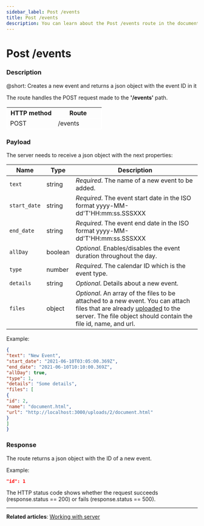 ```yaml
---
sidebar_label: Post /events
title: Post /events
description: You can learn about the Post /events route in the documentation of the DHTMLX JavaScript Event Calendar library. Browse developer guides and API reference, try out code examples and live demos, and download a free 30-day evaluation version of DHTMLX Event Calendar.
---
```


# Post /events

### Description

@short: Creates a new event and returns a json object with the event ID in it

The route handles the POST request made to the **'/events'** path. 


<table style="border: 1px solid white; border-collapse: collapse; width:50%">
<thead style="border: 1px solid white; border-collapse: collapse;">
<th style="width:25%">HTTP method</th>
<th style="width:25%">Route</th>
</thead>
<tbody style="border: 1px solid white; border-collapse: collapse">
<tr>
<td>POST</td>
<td>/events</td>
</tr>
</tbody>
</table>


### Payload

The server needs to receive a json object with the next properties:

| Name       | Type        | Description |
| ----------- | ----------- | ----------- |
| `text`       |  string  | *Required*. The name of a new event to be added.|
| `start_date`       |  string  | *Required*. The event start date in the ISO format yyyy-MM-dd'T'HH:mm:ss.SSSXXX |
| `end_date`       |  string  | *Required*. The event end date in the ISO format yyyy-MM-dd'T'HH:mm:ss.SSSXXX |
| `allDay`       |  boolean  | *Optional*. Enables/disables the event duration throughout the day.|
| `type`       |  number  | *Required*. The calendar ID which is the event type.|
| `details`       |  string  | *Optional*. Details about a new event.|
| `files`       |  object | *Optional*. An array of the files to be attached to a new event. You can attach files that are already [uploaded](api/provider/rest_routes/Post_routes/js_eventcalendar_postupload_route.md) to the server. The file object should contain the file id, name, and url.|


Example:

~~~json
{
"text": "New Event",
"start_date": "2021-06-10T03:05:00.369Z",
"end_date": "2021-06-10T10:10:00.369Z",
"allDay": true,
"type": 1,
"details": "Some details",
"files": [
{
"id": 2,
"name": "document.html",
"url": "http://localhost:3000/uploads/2/document.html"
}
]
}
~~~

### Response

The route returns a json object with the ID of a new event. 

Example:

~~~json
"id": 1 
~~~

 The HTTP status code shows whether the request succeeds (response.status == 200) or fails (response.status == 500).


---

**Related articles**: [Working with server](guides/working_with_server.md)
